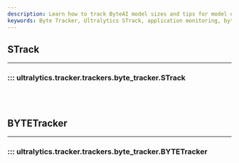 ```yaml
---
description: Learn how to track ByteAI model sizes and tips for model optimization with STrack, a byte tracking tool from Ultralytics.
keywords: Byte Tracker, Ultralytics STrack, application monitoring, bytes sent, bytes received, code examples, setup instructions
---
```


## STrack
---
### ::: ultralytics.tracker.trackers.byte_tracker.STrack
<br><br>

## BYTETracker
---
### ::: ultralytics.tracker.trackers.byte_tracker.BYTETracker
<br><br>
